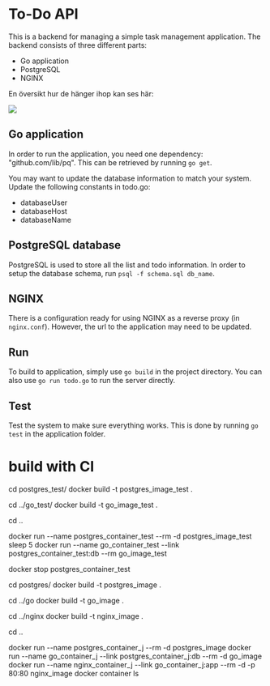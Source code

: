 # To-Do API

This is a backend for managing a simple task management application.
The backend consists of three different parts:

- Go application
- PostgreSQL
- NGINX

En översikt hur de hänger ihop kan ses här:

![](architecture.png)

## Go application

In order to run the application, you need one dependency: "github.com/lib/pq".
This can be retrieved by running `go get`.

You may want to update the database information to match your system.
Update the following constants in todo.go:

- databaseUser
- databaseHost
- databaseName

## PostgreSQL database

PostgreSQL is used to store all the list and todo information.
In order to setup the database schema, run `psql -f schema.sql db_name`.

## NGINX

There is a configuration ready for using NGINX as a reverse proxy (in `nginx.conf`).
However, the url to the application may need to be updated.

## Run

To build to application, simply use `go build` in the project directory.
You can also use `go run todo.go` to run the server directly.

## Test

Test the system to make sure everything works.
This is done by running `go test` in the application folder.

# build with CI
cd postgres_test/ 
docker build -t postgres_image_test .

cd ../go_test/
docker build -t go_image_test .

cd ..

docker run --name postgres_container_test --rm -d postgres_image_test
sleep 5
docker run --name go_container_test --link postgres_container_test:db --rm go_image_test

docker stop postgres_container_test

cd postgres/
docker build -t postgres_image .

cd ../go
docker build -t go_image .

cd ../nginx
docker build -t nginx_image .

cd ..

docker run --name postgres_container_j --rm -d postgres_image
docker run --name go_container_j --link postgres_container_j:db --rm -d go_image
docker run --name nginx_container_j --link go_container_j:app --rm -d -p 80:80 nginx_image
docker container ls